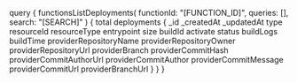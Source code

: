 query {
    functionsListDeployments(
        functionId: "[FUNCTION_ID]",
        queries: [],
        search: "[SEARCH]"
    ) {
        total
        deployments {
            _id
            _createdAt
            _updatedAt
            type
            resourceId
            resourceType
            entrypoint
            size
            buildId
            activate
            status
            buildLogs
            buildTime
            providerRepositoryName
            providerRepositoryOwner
            providerRepositoryUrl
            providerBranch
            providerCommitHash
            providerCommitAuthorUrl
            providerCommitAuthor
            providerCommitMessage
            providerCommitUrl
            providerBranchUrl
        }
    }
}
